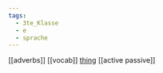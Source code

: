 ```yaml
---
tags:
  - 3te_Klasse
  - e
  - sprache
---
```

[[adverbs]]
[[vocab]]
[thing](https://www.ego4u.com/)
[[active passive]]